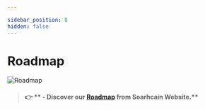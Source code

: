 ```yaml
---

sidebar_position: 8
hidden: false
---
```


# Roadmap

![Roadmap](/img/roadmap.jpg)

> #### :point_right:  ** - Discover our [Roadmap](http://explorer.soarchain.com/ ) from Soarhcain Website.**